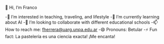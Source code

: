 👋 Hi, I’m Franco

-👀 I’m interested in teaching, traveling, and lifestyle
-🌱 I’m currently learning about AI
-💞️ I’m looking to collaborate with different educational schools
-📫 How to reach me: fherrera@uarg.unpa.edu.ar
-😄 Pronouns: Betular
-⚡ Fun fact: La pastelería es una ciencia exacta! ¡Me encanta!

<!---
fherreraprog/fherreraprog is a ✨ special ✨ repository because its `README.md` (this file) appears on your GitHub profile.
You can click the Preview link to take a look at your changes.
--->

